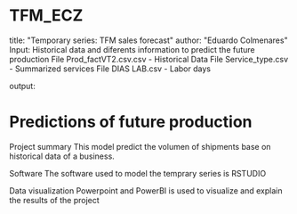 # TFM_ECZ
title: "Temporary series: TFM sales forecast"
author: "Eduardo Colmenares"
Input:
 Historical data and diferents information to predict the future production
     File Prod_factVT2.csv.csv -  Historical Data
     File Service_type.csv - Summarized services 
     File DIAS LAB.csv - Labor days 

output:
  # Predictions of future production 

Project summary
This model predict the volumen of shipments base on historical data of a business.

Software
The software used to model the temprary series is RSTUDIO 

Data visualization 
Powerpoint and PowerBI is used to visualize and explain the results of the project

